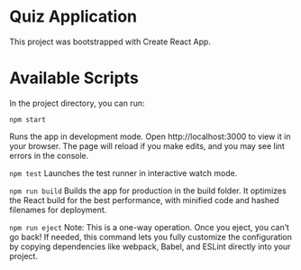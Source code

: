 # Quiz Application
This project was bootstrapped with Create React App.

# Available Scripts
In the project directory, you can run:

<code>npm start</code>

Runs the app in development mode.
Open http://localhost:3000 to view it in your browser.
The page will reload if you make edits, and you may see lint errors in the console.

<code>npm test</code>
Launches the test runner in interactive watch mode.

<code>npm run build</code>
Builds the app for production in the build folder.
It optimizes the React build for the best performance, with minified code and hashed filenames for deployment.

<code>npm run eject</code>
Note: This is a one-way operation. Once you eject, you can’t go back!
If needed, this command lets you fully customize the configuration by copying dependencies like webpack, Babel, and ESLint directly into your project.

